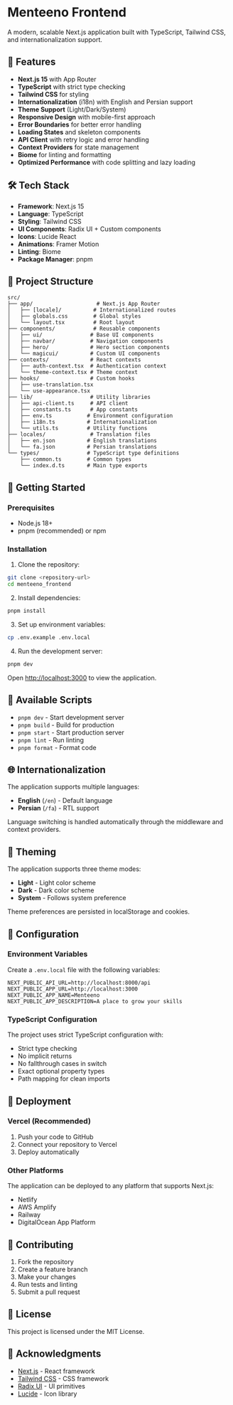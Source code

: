 # Menteeno Frontend

A modern, scalable Next.js application built with TypeScript, Tailwind CSS, and internationalization support.

## 🚀 Features

- **Next.js 15** with App Router
- **TypeScript** with strict type checking
- **Tailwind CSS** for styling
- **Internationalization** (i18n) with English and Persian support
- **Theme Support** (Light/Dark/System)
- **Responsive Design** with mobile-first approach
- **Error Boundaries** for better error handling
- **Loading States** and skeleton components
- **API Client** with retry logic and error handling
- **Context Providers** for state management
- **Biome** for linting and formatting
- **Optimized Performance** with code splitting and lazy loading

## 🛠️ Tech Stack

- **Framework**: Next.js 15
- **Language**: TypeScript
- **Styling**: Tailwind CSS
- **UI Components**: Radix UI + Custom components
- **Icons**: Lucide React
- **Animations**: Framer Motion
- **Linting**: Biome
- **Package Manager**: pnpm

## 📁 Project Structure

```
src/
├── app/                    # Next.js App Router
│   ├── [locale]/          # Internationalized routes
│   ├── globals.css        # Global styles
│   └── layout.tsx         # Root layout
├── components/            # Reusable components
│   ├── ui/               # Base UI components
│   ├── navbar/           # Navigation components
│   ├── hero/             # Hero section components
│   └── magicui/          # Custom UI components
├── contexts/             # React contexts
│   ├── auth-context.tsx  # Authentication context
│   └── theme-context.tsx # Theme context
├── hooks/                # Custom hooks
│   ├── use-translation.tsx
│   └── use-appearance.tsx
├── lib/                  # Utility libraries
│   ├── api-client.ts     # API client
│   ├── constants.ts      # App constants
│   ├── env.ts           # Environment configuration
│   ├── i18n.ts          # Internationalization
│   └── utils.ts         # Utility functions
├── locales/              # Translation files
│   ├── en.json          # English translations
│   └── fa.json          # Persian translations
└── types/               # TypeScript type definitions
    ├── common.ts        # Common types
    └── index.d.ts       # Main type exports
```

## 🚀 Getting Started

### Prerequisites

- Node.js 18+
- pnpm (recommended) or npm

### Installation

1. Clone the repository:

```bash
git clone <repository-url>
cd menteeno_frontend
```

2. Install dependencies:

```bash
pnpm install
```

3. Set up environment variables:

```bash
cp .env.example .env.local
```

4. Run the development server:

```bash
pnpm dev
```

Open [http://localhost:3000](http://localhost:3000) to view the application.

## 📝 Available Scripts

- `pnpm dev` - Start development server
- `pnpm build` - Build for production
- `pnpm start` - Start production server
- `pnpm lint` - Run linting
- `pnpm format` - Format code

## 🌐 Internationalization

The application supports multiple languages:

- **English** (`/en`) - Default language
- **Persian** (`/fa`) - RTL support

Language switching is handled automatically through the middleware and context providers.

## 🎨 Theming

The application supports three theme modes:

- **Light** - Light color scheme
- **Dark** - Dark color scheme
- **System** - Follows system preference

Theme preferences are persisted in localStorage and cookies.

## 🔧 Configuration

### Environment Variables

Create a `.env.local` file with the following variables:

```env
NEXT_PUBLIC_API_URL=http://localhost:8000/api
NEXT_PUBLIC_APP_URL=http://localhost:3000
NEXT_PUBLIC_APP_NAME=Menteeno
NEXT_PUBLIC_APP_DESCRIPTION=A place to grow your skills
```

### TypeScript Configuration

The project uses strict TypeScript configuration with:

- Strict type checking
- No implicit returns
- No fallthrough cases in switch
- Exact optional property types
- Path mapping for clean imports

## 🚀 Deployment

### Vercel (Recommended)

1. Push your code to GitHub
2. Connect your repository to Vercel
3. Deploy automatically

### Other Platforms

The application can be deployed to any platform that supports Next.js:

- Netlify
- AWS Amplify
- Railway
- DigitalOcean App Platform

## 🤝 Contributing

1. Fork the repository
2. Create a feature branch
3. Make your changes
4. Run tests and linting
5. Submit a pull request

## 📄 License

This project is licensed under the MIT License.

## 🙏 Acknowledgments

- [Next.js](https://nextjs.org/) - React framework
- [Tailwind CSS](https://tailwindcss.com/) - CSS framework
- [Radix UI](https://www.radix-ui.com/) - UI primitives
- [Lucide](https://lucide.dev/) - Icon library
